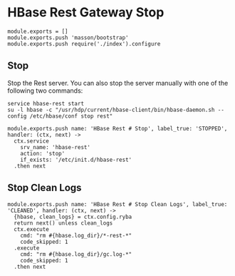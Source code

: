 
# HBase Rest Gateway Stop

    module.exports = []
    module.exports.push 'masson/bootstrap'
    module.exports.push require('./index').configure

## Stop

Stop the Rest server. You can also stop the server manually with one of
the following two commands:

```
service hbase-rest start
su -l hbase -c "/usr/hdp/current/hbase-client/bin/hbase-daemon.sh --config /etc/hbase/conf stop rest"
```

    module.exports.push name: 'HBase Rest # Stop', label_true: 'STOPPED', handler: (ctx, next) ->
      ctx.service
        srv_name: 'hbase-rest'
        action: 'stop'
        if_exists: '/etc/init.d/hbase-rest'
      .then next

## Stop Clean Logs

    module.exports.push name: 'HBase Rest # Stop Clean Logs', label_true: 'CLEANED', handler: (ctx, next) ->
      {hbase, clean_logs} = ctx.config.ryba
      return next() unless clean_logs
      ctx.execute
        cmd: "rm #{hbase.log_dir}/*-rest-*"
        code_skipped: 1
      .execute
        cmd: "rm #{hbase.log_dir}/gc.log-*"
        code_skipped: 1
      .then next
